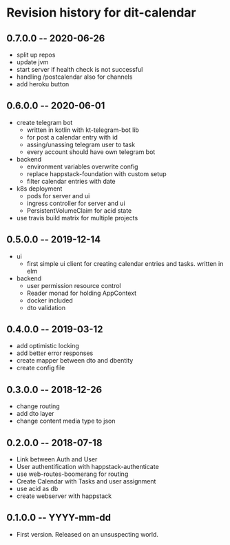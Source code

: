 # Revision history for dit-calendar

## 0.7.0.0 -- 2020-06-26
* split up repos
* update jvm
* start server if health check is not successful
* handling /postcalendar also for channels
* add heroku button

## 0.6.0.0 -- 2020-06-01
* create telegram bot
  * written in kotlin with kt-telegram-bot lib
  * for post a calendar entry with id
  * assing/unassing telegram user to task
  * every account should have own telegram bot
* backend
  * environment variables overwrite config
  * replace happstack-foundation with custom setup
  * filter calendar entries with date
* k8s deployment
  * pods for server and ui
  * ingress controller for server and ui
  * PersistentVolumeClaim for acid state
* use travis build matrix for multiple projects

## 0.5.0.0 -- 2019-12-14
* ui
  * first simple ui client for creating calendar entries and tasks. written in elm
* backend
  * user permission resource control
  * Reader monad for holding AppContext
  * docker included
  * dto validation

## 0.4.0.0 -- 2019-03-12

* add optimistic locking
* add better error responses
* create mapper between dto and dbentity
* create config file

## 0.3.0.0 -- 2018-12-26

* change routing
* add dto layer
* change content media type to json

## 0.2.0.0 -- 2018-07-18

* Link between Auth and User
* User authentification with happstack-authenticate
* use web-routes-boomerang for routing
* Create Calendar with Tasks and user assignment
* use acid as db
* create webserver with happstack

## 0.1.0.0  -- YYYY-mm-dd

* First version. Released on an unsuspecting world.
